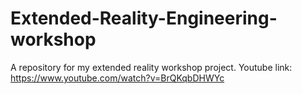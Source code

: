 # Extended-Reality-Engineering-workshop
A repository for my extended reality workshop project.
Youtube link: https://www.youtube.com/watch?v=BrQKqbDHWYc
